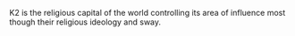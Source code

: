 K2 is the religious capital of the world controlling its area of influence most though their religious ideology and sway. 